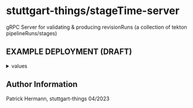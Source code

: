 # stuttgart-things/stageTime-server

gRPC Server for validating & producing revisionRuns (a collection of tekton pipelineRuns/stages)

## EXAMPLE DEPLOYMENT (DRAFT)

<details><summary>values</summary>
  
```
cat <<EOF > stageTime-server.yaml
---
configmaps:
  yas-configuration:
    PIPELINE_WORKSPACE: tekton-cd
ingress:
  yacht-application-server:
    hostname: yas
    clusterName: dev11
    domain: 4sthings.tiab.ssc.sva.de
    tls:
      host: yas.dev11.4sthings.tiab.ssc.sva.de
customresources:
  yas-ingress-certificate:
    spec:
      commonName: yas.dev11.4sthings.tiab.ssc.sva.de
      dnsNames:
      - yas.dev11.4sthings.tiab.ssc.sva.de
      issuerRef:
        name: cluster-issuer-approle
secrets:
  redis-connection:
    secretKVs:
      REDIS_SERVER: cmVkaXMtZGVwbG95bWVudC1oZWFkbGVzcy55YWNodC5zdmMuY2x1c3Rlci5sb2NhbA==
```
EOF

</details>


Author Information
------------------
Patrick Hermann, stuttgart-things 04/2023
